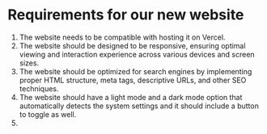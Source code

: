 # Requirements for our new website

1. The website needs to be compatible with hosting it on Vercel.
2. The website should be designed to be responsive, ensuring optimal viewing and interaction experience across various devices and screen sizes.
3. The website should be optimized for search engines by implementing proper HTML structure, meta tags, descriptive URLs, and other SEO techniques.
4. The website should have a light mode and a dark mode option that automatically detects the system settings and it should include a button to toggle as well.
5.  

